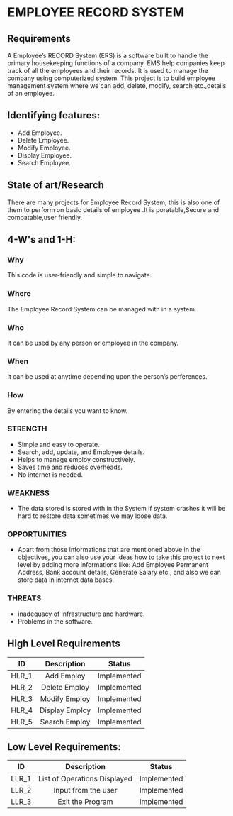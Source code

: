 # EMPLOYEE RECORD SYSTEM

## Requirements
A Employee’s RECORD System (ERS) is a software built to handle the primary housekeeping functions of a company. EMS help companies keep track of all the employees and their records. It is used to manage the company using computerized system. This project is to build employee management system where we can add, delete, modify, search etc.,details of an employee.

## Identifying features:
-   Add Employee.
-   Delete Employee.
-   Modify Employee.
-   Display Employee.
-   Search Employee.

## State of art/Research
There are many projects for Employee Record System, this is also one of them to perform on basic details of employee .It is poratable,Secure and compatable,user friendly.

## 4-W's and 1-H:

### Why
This code is user-friendly and simple to navigate.

### Where
The Employee Record System can be managed with in a system.

### Who
It can be used by any person or employee in the company.

### When
It can be used at anytime depending upon the person’s perferences.

### How
By entering the details you want to know.

### STRENGTH
-   Simple and easy to operate.
-   Search, add, update, and Employee details.
-   Helps to manage employ constructively.
-   Saves time and reduces overheads.
-   No internet is needed.

### WEAKNESS
-   The data stored is stored with in the System if system crashes it will be hard to restore data sometimes we may loose data.

### OPPORTUNITIES
-   Apart from those informations that are mentioned above in the objectives, you can also use your ideas how to take this project to next level by adding more informations like: Add Employee Permanent Address, Bank account details, Generate Salary etc., and also we can store data in internet data bases.

### THREATS
-   inadequacy of infrastructure and hardware.
-   Problems in the software.

## High Level Requirements
|ID|Description|Status|
|:--------:|:---------:|:----------:|
|HLR_1|Add Employ|Implemented|
|HLR_2|Delete Employ|Implemented|
|HLR_3|Modify Employ|Implemented|
|HLR_4|Display Employ|Implemented|
|HLR_5|Search Employ|Implemented|

## Low Level Requirements:
|ID|Description|Status|
|:--------:|:---------:|:----------:|
|LLR_1|List of Operations Displayed|Implemented|
|LLR_2|Input from the user|Implemented|
|LLR_3|Exit the Program|Implemented|
